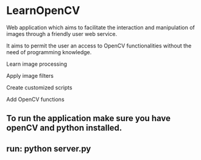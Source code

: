 # LearnOpenCV

Web application which aims to facilitate the interaction and manipulation of images through a friendly user web service. 

It aims to permit the user an access to OpenCV functionalities without the need of programming knowledge.

Learn image processing

Apply image filters

Create customized scripts

Add OpenCV functions

To run the application make sure you have openCV and python installed.
---------------

run: python server.py
---------------------
